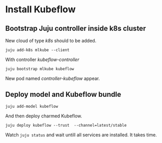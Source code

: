 # Install Kubeflow
## Bootstrap Juju controller inside k8s cluster
New cloud of type *k8s* should to be added.
```
juju add-k8s mlkube --client
```
With controller *kubeflow-controller*
```
juju bootstrap mlkube kubeflow
```
New pod named *controller-kubeflow* appear.
## Deploy model and Kubeflow bundle
```
juju add-model kubeflow
```
And then deploy charmed Kubeflow.
```
juju deploy kubeflow --trust  --channel=latest/stable	
```
Watch `juju status` and wait untill all services are installed. It takes time.
